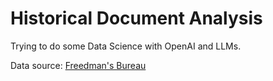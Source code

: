 # Historical Document Analysis

Trying to do some Data Science with OpenAI and LLMs.

Data source: [Freedman's Bureau](https://freedmensbureau.info/)